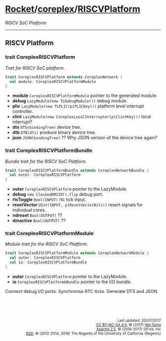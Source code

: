 [Rocket](../Readme.md)/[coreplex](../coreplex.md)/[RISCVPlatform](https://github.com/freechipsproject/rocket-chip/blob/master/src/main/scala/coreplex/RISCVPlatform.scala)
========================
*RISCV SoC Platform*

**********************

## RISCV Platform

### trait CoreplexRISCVPlatform
*Trait for RISCV SoC platform.*

~~~scala
trait CoreplexRISCVPlatform extends CoreplexNetwork {
  val module: CoreplexRISCVPlatformModule
}
~~~

+ **module** `CoreplexRISCVPlatformModule` pointer to the generated module.
+ **debug** `LazyModule(new TLDebugModule())` debug module.
+ **plic** `LazyModule(new TLPLIC(p(PLICKey)))` platform level interrupt controller.
+ **clint** `LazyModule(new CoreplexLocalInterrupter(p(ClintKey)))` local interrupt?
+ **dts** `DTS(bindingTree)` device tree.
+ **dtb** `DTB(dts)` produce binary device tree.
+ **json** `JSON(bindingTree)` ?? Why JSON version of the device tree again?

### trait CoreplexRISCVPlatformBundle
*Bundle trait for the RISCV SoC Platform.*

~~~scala
trait CoreplexRISCVPlatformBundle extends CoreplexNetworkBundle {
  val outer: CoreplexRISCVPlatform
}
~~~

+ **outer** `CoreplexRISCVPlatform` pointer to the LazyModule.
+ **debug** `new ClockedDMIIO().flip` debug port.
+ **rtcToggle** `Bool(INPUT)` rtc tick input.
+ **resetVector** `UInt(INPUT, p(ResetVectorBits))` resert signals for individual cores.
+ **ndreset** `Bool(OUTPUT)` ??
+ **dmactive** `Bool(OUTPUT)` ??

### trait CoreplexRISCVPlatformModule
*Module trait for the RISCV SoC Platform.*

~~~scala
trait CoreplexRISCVPlatformModule extends CoreplexNetworkModule {
  val outer: CoreplexRISCVPlatform
  val io: CoreplexRISCVPlatformBundle
}
~~~~

+ **outer** `CoreplexRISCVPlatform` pointer to the LazyModule.
+ **io** `CoreplexRISCVPlatformkBundle` pointer to the I/O bundle.

Connect debug I/O ports. Synchronise RTC ticks. Generate DTS and JSON.


<br><br><br><p align="right">
<sub>
Last updated: 20/07/2017<br>
[CC BY-NC-SA 4.0](https://creativecommons.org/licenses/by-nc-sa/4.0/), &copy; (2017) [Wei Song](mailto:wsong83@gmail.com)<br>
[Apache 2.0](https://github.com/freechipsproject/rocket-chip/blob/master/LICENSE.SiFive), &copy; (2016-2017) SiFive, Inc<br>
[BSD](https://github.com/freechipsproject/rocket-chip/blob/master/LICENSE.Berkeley), &copy; (2012-2014, 2016) The Regents of the University of California (Regents)
</sub>
</p>
